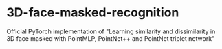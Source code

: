 # 3D-face-masked-recognition
Official PyTorch implementation of "Learning similarity and dissimilarity in 3D face masked with PointMLP, PointNet++ and PointNet triplet network"
